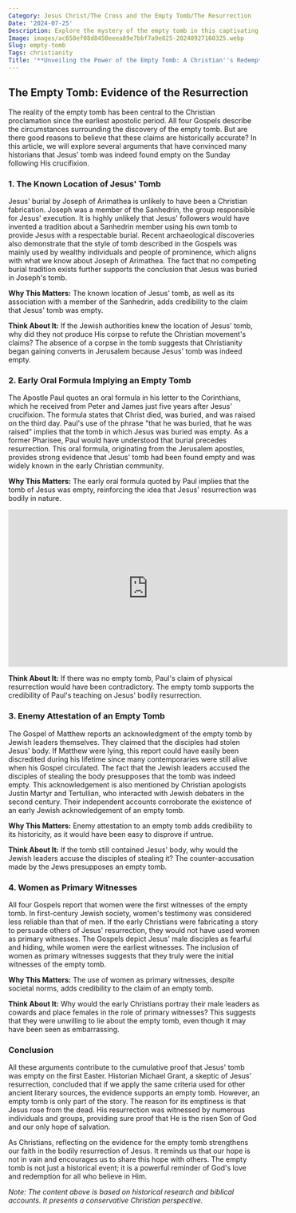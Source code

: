 ```yaml
---
Category: Jesus Christ/The Cross and the Empty Tomb/The Resurrection
Date: '2024-07-25'
Description: Explore the mystery of the empty tomb in this captivating article. Uncover the secrets behind this historical event and its significance.
Image: images/ac658ef08d8450eeea89e7bbf7a9e825-20240927160325.webp
Slug: empty-tomb
Tags: christianity
Title: '**Unveiling the Power of the Empty Tomb: A Christian''s Redemption Story**'
---
```


## The Empty Tomb: Evidence of the Resurrection

The reality of the empty tomb has been central to the Christian proclamation since the earliest apostolic period. All four Gospels describe the circumstances surrounding the discovery of the empty tomb. But are there good reasons to believe that these claims are historically accurate? In this article, we will explore several arguments that have convinced many historians that Jesus' tomb was indeed found empty on the Sunday following His crucifixion.

### 1. The Known Location of Jesus' Tomb

Jesus' burial by Joseph of Arimathea is unlikely to have been a Christian fabrication. Joseph was a member of the Sanhedrin, the group responsible for Jesus' execution. It is highly unlikely that Jesus' followers would have invented a tradition about a Sanhedrin member using his own tomb to provide Jesus with a respectable burial. Recent archaeological discoveries also demonstrate that the style of tomb described in the Gospels was mainly used by wealthy individuals and people of prominence, which aligns with what we know about Joseph of Arimathea. The fact that no competing burial tradition exists further supports the conclusion that Jesus was buried in Joseph's tomb.

**Why This Matters:** The known location of Jesus' tomb, as well as its association with a member of the Sanhedrin, adds credibility to the claim that Jesus' tomb was empty.

**Think About It:** If the Jewish authorities knew the location of Jesus' tomb, why did they not produce His corpse to refute the Christian movement's claims? The absence of a corpse in the tomb suggests that Christianity began gaining converts in Jerusalem because Jesus' tomb was indeed empty.

### 2. Early Oral Formula Implying an Empty Tomb

The Apostle Paul quotes an oral formula in his letter to the Corinthians, which he received from Peter and James just five years after Jesus' crucifixion. The formula states that Christ died, was buried, and was raised on the third day. Paul's use of the phrase "that he was buried, that he was raised" implies that the tomb in which Jesus was buried was empty. As a former Pharisee, Paul would have understood that burial precedes resurrection. This oral formula, originating from the Jerusalem apostles, provides strong evidence that Jesus' tomb had been found empty and was widely known in the early Christian community.

**Why This Matters:** The early oral formula quoted by Paul implies that the tomb of Jesus was empty, reinforcing the idea that Jesus' resurrection was bodily in nature.


<iframe width="560" height="315" src="https://www.youtube.com/embed/iUh7KfdQvE4" frameborder="0" allow="autoplay; encrypted-media" allowfullscreen></iframe>


**Think About It:** If there was no empty tomb, Paul's claim of physical resurrection would have been contradictory. The empty tomb supports the credibility of Paul's teaching on Jesus' bodily resurrection.

### 3. Enemy Attestation of an Empty Tomb

The Gospel of Matthew reports an acknowledgment of the empty tomb by Jewish leaders themselves. They claimed that the disciples had stolen Jesus' body. If Matthew were lying, this report could have easily been discredited during his lifetime since many contemporaries were still alive when his Gospel circulated. The fact that the Jewish leaders accused the disciples of stealing the body presupposes that the tomb was indeed empty. This acknowledgement is also mentioned by Christian apologists Justin Martyr and Tertullian, who interacted with Jewish debaters in the second century. Their independent accounts corroborate the existence of an early Jewish acknowledgement of an empty tomb.

**Why This Matters:** Enemy attestation to an empty tomb adds credibility to its historicity, as it would have been easy to disprove if untrue.

**Think About It:** If the tomb still contained Jesus' body, why would the Jewish leaders accuse the disciples of stealing it? The counter-accusation made by the Jews presupposes an empty tomb.

### 4. Women as Primary Witnesses

All four Gospels report that women were the first witnesses of the empty tomb. In first-century Jewish society, women's testimony was considered less reliable than that of men. If the early Christians were fabricating a story to persuade others of Jesus' resurrection, they would not have used women as primary witnesses. The Gospels depict Jesus' male disciples as fearful and hiding, while women were the earliest witnesses. The inclusion of women as primary witnesses suggests that they truly were the initial witnesses of the empty tomb.

**Why This Matters:** The use of women as primary witnesses, despite societal norms, adds credibility to the claim of an empty tomb.

**Think About It:** Why would the early Christians portray their male leaders as cowards and place females in the role of primary witnesses? This suggests that they were unwilling to lie about the empty tomb, even though it may have been seen as embarrassing.

### Conclusion

All these arguments contribute to the cumulative proof that Jesus' tomb was empty on the first Easter. Historian Michael Grant, a skeptic of Jesus' resurrection, concluded that if we apply the same criteria used for other ancient literary sources, the evidence supports an empty tomb. However, an empty tomb is only part of the story. The reason for its emptiness is that Jesus rose from the dead. His resurrection was witnessed by numerous individuals and groups, providing sure proof that He is the risen Son of God and our only hope of salvation.

As Christians, reflecting on the evidence for the empty tomb strengthens our faith in the bodily resurrection of Jesus. It reminds us that our hope is not in vain and encourages us to share this hope with others. The empty tomb is not just a historical event; it is a powerful reminder of God's love and redemption for all who believe in Him.

*Note: The content above is based on historical research and biblical accounts. It presents a conservative Christian perspective.*